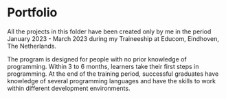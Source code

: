 # Portfolio

All the projects in this folder have been created only by me in the period January 2023 - March 2023 during my Traineeship at Educom, Eindhoven, The Netherlands.

The program is designed for people with no prior knowledge of programming. Within 3 to 6 months, learners take their first steps in programming. At the end of the training period, successful graduates have knowledge of several programming languages and have the skills to work within different development environments.
